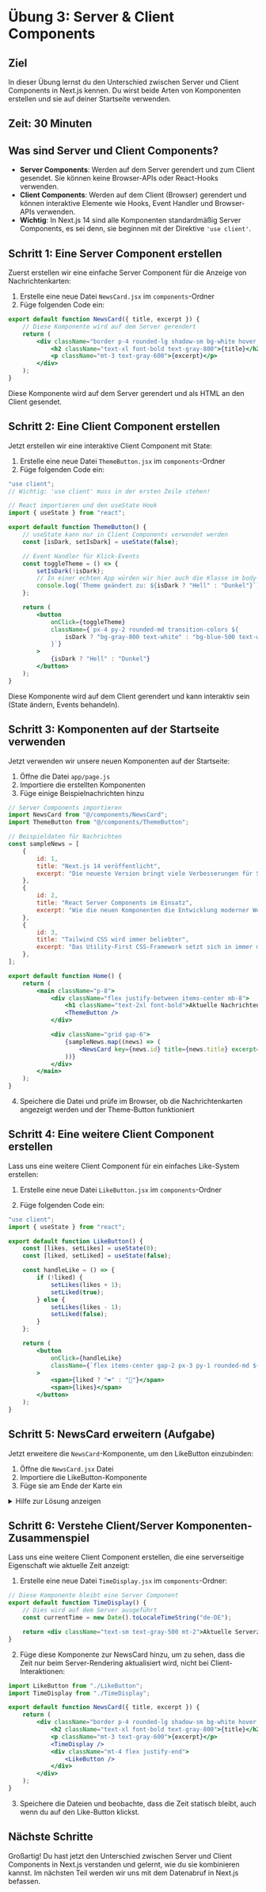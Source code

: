 # Übung 3: Server & Client Components

## Ziel

In dieser Übung lernst du den Unterschied zwischen Server und Client Components in Next.js kennen. Du wirst beide Arten von Komponenten erstellen und sie auf deiner Startseite verwenden.

## Zeit: 30 Minuten

## Was sind Server und Client Components?

- **Server Components**: Werden auf dem Server gerendert und zum Client gesendet. Sie können keine Browser-APIs oder React-Hooks verwenden.
- **Client Components**: Werden auf dem Client (Browser) gerendert und können interaktive Elemente wie Hooks, Event Handler und Browser-APIs verwenden.
- **Wichtig**: In Next.js 14 sind alle Komponenten standardmäßig Server Components, es sei denn, sie beginnen mit der Direktive `'use client'`.

## Schritt 1: Eine Server Component erstellen

Zuerst erstellen wir eine einfache Server Component für die Anzeige von Nachrichtenkarten:

1. Erstelle eine neue Datei `NewsCard.jsx` im `components`-Ordner
2. Füge folgenden Code ein:

```jsx
export default function NewsCard({ title, excerpt }) {
    // Diese Komponente wird auf dem Server gerendert
    return (
        <div className="border p-4 rounded-lg shadow-sm bg-white hover:shadow-md transition-shadow">
            <h2 className="text-xl font-bold text-gray-800">{title}</h2>
            <p className="mt-3 text-gray-600">{excerpt}</p>
        </div>
    );
}
```

Diese Komponente wird auf dem Server gerendert und als HTML an den Client gesendet.

## Schritt 2: Eine Client Component erstellen

Jetzt erstellen wir eine interaktive Client Component mit State:

1. Erstelle eine neue Datei `ThemeButton.jsx` im `components`-Ordner
2. Füge folgenden Code ein:

```jsx
"use client";
// Wichtig: 'use client' muss in der ersten Zeile stehen!

// React importieren und den useState Hook
import { useState } from "react";

export default function ThemeButton() {
    // useState kann nur in Client Components verwendet werden
    const [isDark, setIsDark] = useState(false);

    // Event Handler für Klick-Events
    const toggleTheme = () => {
        setIsDark(!isDark);
        // In einer echten App würden wir hier auch die Klasse im body-Element ändern
        console.log(`Theme geändert zu: ${isDark ? "Hell" : "Dunkel"}`);
    };

    return (
        <button
            onClick={toggleTheme}
            className={`px-4 py-2 rounded-md transition-colors ${
                isDark ? "bg-gray-800 text-white" : "bg-blue-500 text-white"
            }`}
        >
            {isDark ? "Hell" : "Dunkel"}
        </button>
    );
}
```

Diese Komponente wird auf dem Client gerendert und kann interaktiv sein (State ändern, Events behandeln).

## Schritt 3: Komponenten auf der Startseite verwenden

Jetzt verwenden wir unsere neuen Komponenten auf der Startseite:

1. Öffne die Datei `app/page.js`
2. Importiere die erstellten Komponenten
3. Füge einige Beispielnachrichten hinzu

```jsx
// Server Components importieren
import NewsCard from "@/components/NewsCard";
import ThemeButton from "@/components/ThemeButton";

// Beispieldaten für Nachrichten
const sampleNews = [
    {
        id: 1,
        title: "Next.js 14 veröffentlicht",
        excerpt: "Die neueste Version bringt viele Verbesserungen für Server Components und Rendering-Optimierungen.",
    },
    {
        id: 2,
        title: "React Server Components im Einsatz",
        excerpt: "Wie die neuen Komponenten die Entwicklung moderner Webanwendungen grundlegend verändern.",
    },
    {
        id: 3,
        title: "Tailwind CSS wird immer beliebter",
        excerpt: "Das Utility-First CSS-Framework setzt sich in immer mehr Projekten durch.",
    },
];

export default function Home() {
    return (
        <main className="p-8">
            <div className="flex justify-between items-center mb-8">
                <h1 className="text-2xl font-bold">Aktuelle Nachrichten</h1>
                <ThemeButton />
            </div>

            <div className="grid gap-6">
                {sampleNews.map((news) => (
                    <NewsCard key={news.id} title={news.title} excerpt={news.excerpt} />
                ))}
            </div>
        </main>
    );
}
```

4. Speichere die Datei und prüfe im Browser, ob die Nachrichtenkarten angezeigt werden und der Theme-Button funktioniert

## Schritt 4: Eine weitere Client Component erstellen

Lass uns eine weitere Client Component für ein einfaches Like-System erstellen:

1. Erstelle eine neue Datei `LikeButton.jsx` im `components`-Ordner

2. Füge folgenden Code ein:

```jsx
"use client";
import { useState } from "react";

export default function LikeButton() {
    const [likes, setLikes] = useState(0);
    const [liked, setLiked] = useState(false);

    const handleLike = () => {
        if (!liked) {
            setLikes(likes + 1);
            setLiked(true);
        } else {
            setLikes(likes - 1);
            setLiked(false);
        }
    };

    return (
        <button
            onClick={handleLike}
            className={`flex items-center gap-2 px-3 py-1 rounded-md ${liked ? "text-red-500" : "text-gray-500"}`}
        >
            <span>{liked ? "❤️" : "🤍"}</span>
            <span>{likes}</span>
        </button>
    );
}
```

## Schritt 5: NewsCard erweitern (Aufgabe)

Jetzt erweitere die `NewsCard`-Komponente, um den LikeButton einzubinden:

1. Öffne die `NewsCard.jsx` Datei
2. Importiere die LikeButton-Komponente
3. Füge sie am Ende der Karte ein

<details>
<summary>Hilfe zur Lösung anzeigen</summary>

```jsx
import LikeButton from "./LikeButton";

export default function NewsCard({ title, excerpt }) {
    return (
        <div className="border p-4 rounded-lg shadow-sm bg-white hover:shadow-md transition-shadow">
            <h2 className="text-xl font-bold text-gray-800">{title}</h2>
            <p className="mt-3 text-gray-600">{excerpt}</p>
            <div className="mt-4 flex justify-end">
                <LikeButton />
            </div>
        </div>
    );
}
```

</details>

## Schritt 6: Verstehe Client/Server Komponenten-Zusammenspiel

Lass uns eine weitere Client Component erstellen, die eine serverseitige Eigenschaft wie aktuelle Zeit anzeigt:

1. Erstelle eine neue Datei `TimeDisplay.jsx` im `components`-Ordner:

```jsx
// Diese Komponente bleibt eine Server Component
export default function TimeDisplay() {
    // Dies wird auf dem Server ausgeführt
    const currentTime = new Date().toLocaleTimeString("de-DE");

    return <div className="text-sm text-gray-500 mt-2">Aktuelle Serverzeit: {currentTime}</div>;
}
```

2. Füge diese Komponente zur NewsCard hinzu, um zu sehen, dass die Zeit nur beim Server-Rendering aktualisiert wird, nicht bei Client-Interaktionen:

```jsx
import LikeButton from "./LikeButton";
import TimeDisplay from "./TimeDisplay";

export default function NewsCard({ title, excerpt }) {
    return (
        <div className="border p-4 rounded-lg shadow-sm bg-white hover:shadow-md transition-shadow">
            <h2 className="text-xl font-bold text-gray-800">{title}</h2>
            <p className="mt-3 text-gray-600">{excerpt}</p>
            <TimeDisplay />
            <div className="mt-4 flex justify-end">
                <LikeButton />
            </div>
        </div>
    );
}
```

3. Speichere die Dateien und beobachte, dass die Zeit statisch bleibt, auch wenn du auf den Like-Button klickst.

## Nächste Schritte

Großartig!
Du hast jetzt den Unterschied zwischen Server und Client Components in Next.js verstanden und gelernt, wie du sie kombinieren kannst. Im nächsten Teil werden wir uns mit dem Datenabruf in Next.js befassen.
